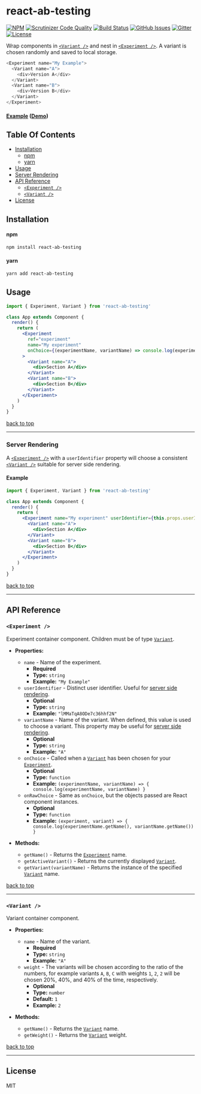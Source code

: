 # react-ab-testing

[![NPM](https://img.shields.io/npm/v/react-ab-testing.svg?style=flat-square)](https://www.npmjs.com/package/redux-class-decorators)  [![Scrutinizer Code Quality](https://img.shields.io/scrutinizer/g/expert-m/react-ab-testing.svg?style=flat-square)](https://scrutinizer-ci.com/g/expert-m/react-ab-testing/?branch=master)  [![Build Status](https://img.shields.io/scrutinizer/build/g/expert-m/react-ab-testing.svg?style=flat-square)](https://scrutinizer-ci.com/g/expert-m/react-ab-testing/build-status/master)  [![GitHub Issues](https://img.shields.io/github/issues/expert-m/react-ab-testing.svg?style=flat-square)](https://github.com/expert-m/react-ab-testing/issues)  [![Gitter](https://img.shields.io/badge/gitter-join_chat-blue.svg?style=flat-square)](https://gitter.im/expert_m/react-ab-testing)  [![License](https://img.shields.io/badge/license-MIT-blue.svg?style=flat-square)](https://opensource.org/licenses/MIT)

Wrap components in [`<Variant />`](#variant-) and nest in [`<Experiment />`](#experiment-). A variant is chosen randomly and saved to local storage.

```js
<Experiment name="My Example">
  <Variant name="A">
    <div>Version A</div>
  </Variant>
  <Variant name="B">
    <div>Version B</div>
  </Variant>
</Experiment>
```

#### [Example](https://github.com/expert-m/react-ab-testing/tree/master/examples/simple) ([Demo](https://expert-m.github.io/react-ab-testing/))

## Table Of Contents
- [Installation](#installation)
    - [npm](#npm)
    - [yarn](#yarn)
- [Usage](#usage)
- [Server Rendering](#server-rendering)
- [API Reference](#api-reference)
  - [`<Experiment />`](#experiment-)
  - [`<Variant />`](#variant-)
- [License](#license)

## Installation

#### npm
```bash
npm install react-ab-testing
```

#### yarn
```bash
yarn add react-ab-testing
```

## Usage

```jsx
import { Experiment, Variant } from 'react-ab-testing'

class App extends Component {
  render() {
    return (
      <Experiment
        ref="experiment"
        name="My experiment"
        onChoice={(experimentName, variantName) => console.log(experimentName, variantName)}
      >
        <Variant name="A">
          <div>Section A</div>
        </Variant>
        <Variant name="B">
          <div>Section B</div>
        </Variant>
      </Experiment>
    )
  }
}
```

[back to top](#table-of-contents)

---

### Server Rendering
A [`<Experiment />`](#experiment-) with a `userIdentifier` property will choose a consistent [`<Variant />`](#variant-) suitable for server side rendering.

#### Example

```jsx
import { Experiment, Variant } from 'react-ab-testing'

class App extends Component {
  render() {
    return (
      <Experiment name="My experiment" userIdentifier={this.props.userIdentifier}>
        <Variant name="A">
          <div>Section A</div>
        </Variant>
        <Variant name="B">
          <div>Section B</div>
        </Variant>
      </Experiment>
    )
  }
}
```

[back to top](#table-of-contents)

---

## API Reference

### `<Experiment />`

Experiment container component. Children must be of type [`Variant`](#variant-).

* **Properties:**
  * `name` - Name of the experiment.
    * **Required**
    * **Type:** `string`
    * **Example:** `"My Example"`
  * `userIdentifier` - Distinct user identifier. Useful for [server side rendering](#server-rendering).
    * **Optional**
    * **Type:** `string`
    * **Example:** `"lMMaTqA8ODe7c36hhf2N"`
  * `variantName` - Name of the variant. When defined, this value is used to choose a variant. This property may be useful for [server side rendering](#server-rendering).
    * **Optional**
    * **Type:** `string`
    * **Example:** `"A"`
  * `onChoice` - Called when a [`Variant`](#variant-) has been chosen for your [`Experiment`](#experiment-).
    * **Optional**
    * **Type:** `function`
    * **Example:** `(experimentName, variantName) => { console.log(experimentName, variantName) }`
  * `onRawChoice` - Same as `onChoice`, but the objects passed are React component instances.
    * **Optional**
    * **Type:** `function`
    * **Example:** `(experiment, variant) => { console.log(experimentName.getName(), variantName.getName()) }`

* **Methods:**
  * `getName()` - Returns the [`Experiment`](#experiment-) name.
  * `getActiveVariant()` - Returns the currently displayed [`Variant`](#variant-).
  * `getVariant(variantName)` - Returns the instance of the specified [`Variant`](#variant-) name.

[back to top](#table-of-contents)

---

### `<Variant />`

Variant container component.

* **Properties:**
  * `name` - Name of the variant.
    * **Required**
    * **Type:** `string`
    * **Example:** `"A"`
  * `weight` - The variants will be chosen according to the ratio of the numbers, for example variants `A`, `B`, `C` with weights `1`, `2`, `2` will be chosen 20%, 40%, and 40% of the time, respectively.
    * **Optional**
    * **Type:** `number`
    * **Default:** `1`
    * **Example:** `2`

* **Methods:**
  * `getName()` - Returns the [`Variant`](#variant-) name.
  * `getWeight()` - Returns the [`Variant`](#variant-) weight.

[back to top](#table-of-contents)

---

## License
MIT
